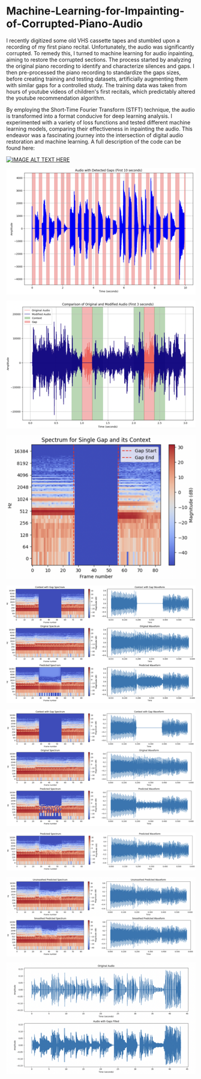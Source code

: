 # Machine-Learning-for-Impainting-of-Corrupted-Piano-Audio
I recently digitized some old VHS cassette tapes and stumbled upon a recording of my first piano recital. Unfortunately, the audio was significantly corrupted. To remedy this, I turned to machine learning for audio inpainting, aiming to restore the corrupted sections. The process started by analyzing the original piano recording to identify and characterize silences and gaps. I then pre-processed the piano recording to standardize the gaps sizes, before creating training and testing datasets, artificially augmenting them with similar gaps for a controlled study. The training data was taken from hours of youtube videos of children's first recitals, which predictably altered the youtube recommendation algorithm. 

By employing the Short-Time Fourier Transform (STFT) technique, the audio is transformed into a format conducive for deep learning analysis. I experimented with a variety of loss functions and tested different machine learning models, comparing their effectiveness in inpainting the audio. This endeavor was a fascinating journey into the intersection of digital audio restoration and machine learning. A full description of the code can be found here:

[![IMAGE ALT TEXT HERE](https://img.youtube.com/vi/ifMcBhQmidI/0.jpg)]([https://www.youtube.com/watch?v=ifMcBhQmidI)


![alt text](https://github.com/bcolmey/Machine-Learning-for-Impainting-of-Corrupted-Piano-Audio/blob/main/Images/original_audio.jpg)

![alt text](https://github.com/bcolmey/Machine-Learning-for-Impainting-of-Corrupted-Piano-Audio/blob/main/Images/train_test_data.jpg)

![alt text](https://github.com/bcolmey/Machine-Learning-for-Impainting-of-Corrupted-Piano-Audio/blob/main/Images/stft.jpg)

![alt text](https://github.com/bcolmey/Machine-Learning-for-Impainting-of-Corrupted-Piano-Audio/blob/main/Images/cnn_gap.jpg)

![alt text](https://github.com/bcolmey/Machine-Learning-for-Impainting-of-Corrupted-Piano-Audio/blob/main/Images/Unet.jpg)

![alt text](https://github.com/bcolmey/Machine-Learning-for-Impainting-of-Corrupted-Piano-Audio/blob/main/Images/encoder_decoder_gap.jpg)

![alt text](https://github.com/bcolmey/Machine-Learning-for-Impainting-of-Corrupted-Piano-Audio/blob/main/Images/smoothed.jpg)

![alt text](https://github.com/bcolmey/Machine-Learning-for-Impainting-of-Corrupted-Piano-Audio/blob/main/Images/final_audio.jpg)
